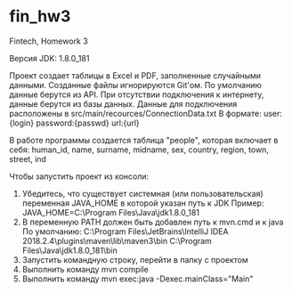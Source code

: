 # fin_hw3

Fintech, Homework 3

Версия JDK: 1.8.0_181

Проект создает таблицы в Excel и PDF, заполненные случайными данными. Созданные файлы игнорируются Git'ом.
По умолчанию данные берутся из API.
При отсутствии подключения к интернету, данные берутся из базы данных.
Данные для подключения расположены в src/main/recources/ConnectionData.txt
В формате:
user:{login}
password:{passwd}
url:{url}

В работе программы создается таблица "people", которая включает в себя:
human_id, name, surname, midname, sex, country, region, town, street, ind


Чтобы запустить проект из консоли:
1. Убедитесь, что существует системная (или пользовательская) переменная JAVA_HOME в которой указан путь к JDK Пример: JAVA_HOME=C:\Program Files\Java\jdk1.8.0_181
2. В переменную PATH должен быть добавлен путь к mvn.cmd и к java По умолчанию: C:\Program Files\JetBrains\IntelliJ IDEA 2018.2.4\plugins\maven\lib\maven3\bin C:\Program Files\Java\jdk1.8.0_181\bin
3. Запустить командную строку, перейти в папку с проектом
4. Выполнить команду mvn compile
5. Выполнить команду mvn exec:java -Dexec.mainClass="Main"
